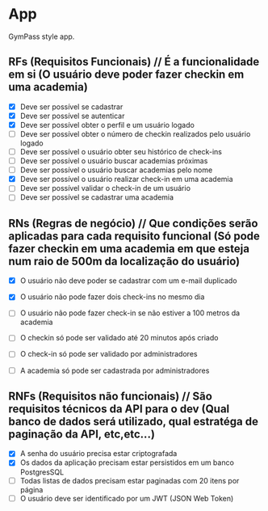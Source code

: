 # App

GymPass style app.

## RFs  (Requisitos Funcionais)  // É a funcionalidade em si (O usuário deve poder fazer checkin em uma academia)

- [x] Deve ser possível se cadastrar
- [x] Deve ser possível se autenticar
- [x] Deve ser possível obter o perfil e um usuário logado
- [ ] Deve ser possível obter o número de checkin realizados pelo usuário logado
- [ ] Deve ser possível o usuário obter seu histórico de check-ins
- [ ] Deve ser possível o usuário buscar academias próximas
- [ ] Deve ser possível o usuário buscar academias pelo nome
- [x] Deve ser possível o usuário realizar check-in em uma academia
- [ ] Deve ser possível validar o check-in de um usuário
- [ ] Deve ser possível se cadastrar uma academia

## RNs (Regras de negócio) // Que condições serão aplicadas para cada requisito funcional (Só pode fazer checkin em uma academia em que esteja num raio de 500m da localização do usuário)

- [x] O usuário não deve poder se cadastrar com um e-mail duplicado
- [x] O usuário não pode fazer dois check-ins no mesmo dia
- [ ] O usuário não pode fazer check-in se não estiver a 100 metros da academia
- [ ] O checkin só pode ser validado até 20 minutos após criado
- [ ] O check-in só pode ser validado por administradores
- [ ] A academia só pode ser cadastrada por administradores


## RNFs (Requisitos não funcionais) // São requisitos técnicos da API para o dev (Qual banco de dados será utilizado, qual estratéga de paginação da API, etc,etc...)

- [x] A senha do usuário precisa estar criptografada
- [x] Os dados da aplicação precisam estar persistidos em um banco PostgresSQL
- [ ] Todas listas de dados precisam estar paginadas com 20 itens por página
- [ ] O usuário deve ser identificado por um JWT (JSON Web Token)